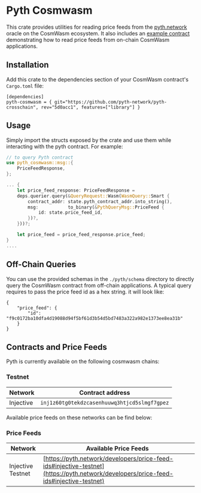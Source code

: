 # Pyth Cosmwasm

This crate provides utilities for reading price feeds from the [pyth.network](https://pyth.network/) oracle on the CosmWasm ecosystem.
It also includes an [example contract](../examples/cw-contract/) demonstrating how to read price feeds from on-chain CosmWasm applications.

## Installation

Add this crate to the dependencies section of your CosmWasm contract's `Cargo.toml` file:

```
[dependencies]
pyth-cosmwasm = { git="https://github.com/pyth-network/pyth-crosschain", rev="5d0acc1", features=["library"] }
```

## Usage

Simply import the structs exposed by the crate and use them while interacting with the pyth contract. For example:

```rust
// to query Pyth contract
use pyth_cosmwasm::msg::{
    PriceFeedResponse,
};

... {
    let price_feed_response: PriceFeedResponse =
    deps.querier.query(&QueryRequest::Wasm(WasmQuery::Smart {
        contract_addr: state.pyth_contract_addr.into_string(),
        msg:           to_binary(&PythQueryMsg::PriceFeed {
            id: state.price_feed_id,
        })?,
    }))?;

    let price_feed = price_feed_response.price_feed;
}
....
```

## Off-Chain Queries

You can use the provided schemas in the `./pyth/schema` directory to directly query the CosmWasm contract from off-chain applications.
A typical query requires to pass the price feed id as a hex string. it will look like:

```
{
    "price_feed": {
        "id": "f9c0172ba10dfa4d19088d94f5bf61d3b54d5bd7483a322a982e1373ee8ea31b"
    }
}
```

## Contracts and Price Feeds

Pyth is currently available on the following cosmwasm chains:

### Testnet

| Network   | Contract address                             |
| --------- | -------------------------------------------- |
| Injective | `inj1z60tg0tekdzcasenhuuwq3htjcd5slmgf7gpez` |

Available price feeds on these networks can be find below:

### Price Feeds

| Network           | Available Price Feeds                                                                                                                |
| ----------------- | ------------------------------------------------------------------------------------------------------------------------------------ |
| Injective Testnet | [https://pyth.network/developers/price-feed-ids#injective-testnet](https://pyth.network/developers/price-feed-ids#injective-testnet) |
